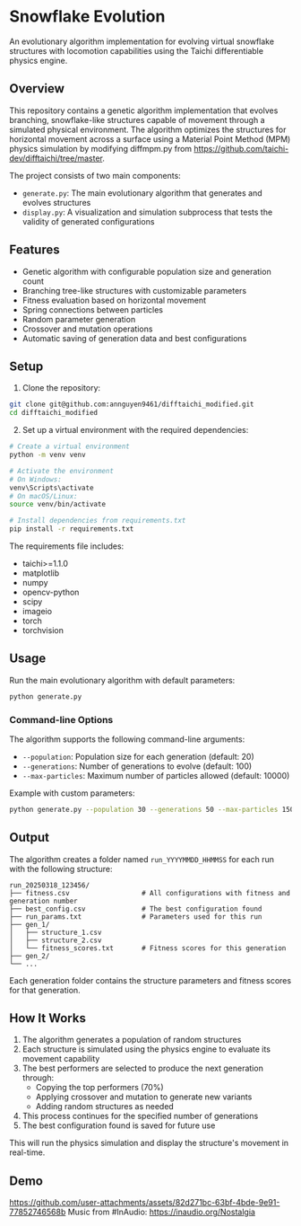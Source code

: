 # Snowflake Evolution

An evolutionary algorithm implementation for evolving virtual snowflake structures with locomotion capabilities using the Taichi differentiable physics engine.

## Overview

This repository contains a genetic algorithm implementation that evolves branching, snowflake-like structures capable of movement through a simulated physical environment. The algorithm optimizes the structures for horizontal movement across a surface using a Material Point Method (MPM) physics simulation by modifying diffmpm.py from https://github.com/taichi-dev/difftaichi/tree/master.

The project consists of two main components:
- `generate.py`: The main evolutionary algorithm that generates and evolves structures
- `display.py`: A visualization and simulation subprocess that tests the validity of generated configurations

## Features

- Genetic algorithm with configurable population size and generation count
- Branching tree-like structures with customizable parameters
- Fitness evaluation based on horizontal movement
- Spring connections between particles
- Random parameter generation
- Crossover and mutation operations
- Automatic saving of generation data and best configurations

## Setup

1. Clone the repository:
```bash
git clone git@github.com:annguyen9461/difftaichi_modified.git
cd difftaichi_modified
```

2. Set up a virtual environment with the required dependencies:
```bash
# Create a virtual environment
python -m venv venv

# Activate the environment
# On Windows:
venv\Scripts\activate
# On macOS/Linux:
source venv/bin/activate

# Install dependencies from requirements.txt
pip install -r requirements.txt
```

The requirements file includes:
- taichi>=1.1.0
- matplotlib
- numpy
- opencv-python
- scipy
- imageio
- torch
- torchvision

## Usage

Run the main evolutionary algorithm with default parameters:
```bash
python generate.py
```

### Command-line Options

The algorithm supports the following command-line arguments:

- `--population`: Population size for each generation (default: 20)
- `--generations`: Number of generations to evolve (default: 100)
- `--max-particles`: Maximum number of particles allowed (default: 10000)

Example with custom parameters:
```bash
python generate.py --population 30 --generations 50 --max-particles 15000
```

## Output

The algorithm creates a folder named `run_YYYYMMDD_HHMMSS` for each run with the following structure:

```
run_20250318_123456/
├── fitness.csv                  # All configurations with fitness and generation number
├── best_config.csv              # The best configuration found
├── run_params.txt               # Parameters used for this run
├── gen_1/
│   ├── structure_1.csv
│   ├── structure_2.csv
│   └── fitness_scores.txt       # Fitness scores for this generation
├── gen_2/
└── ...
```

Each generation folder contains the structure parameters and fitness scores for that generation.

## How It Works

1. The algorithm generates a population of random structures
2. Each structure is simulated using the physics engine to evaluate its movement capability
3. The best performers are selected to produce the next generation through:
   - Copying the top performers (70%)
   - Applying crossover and mutation to generate new variants
   - Adding random structures as needed
4. This process continues for the specified number of generations
5. The best configuration found is saved for future use

This will run the physics simulation and display the structure's movement in real-time.

## Demo

https://github.com/user-attachments/assets/82d271bc-63bf-4bde-9e91-77852746568b
Music from #InAudio: https://inaudio.org/Nostalgia
